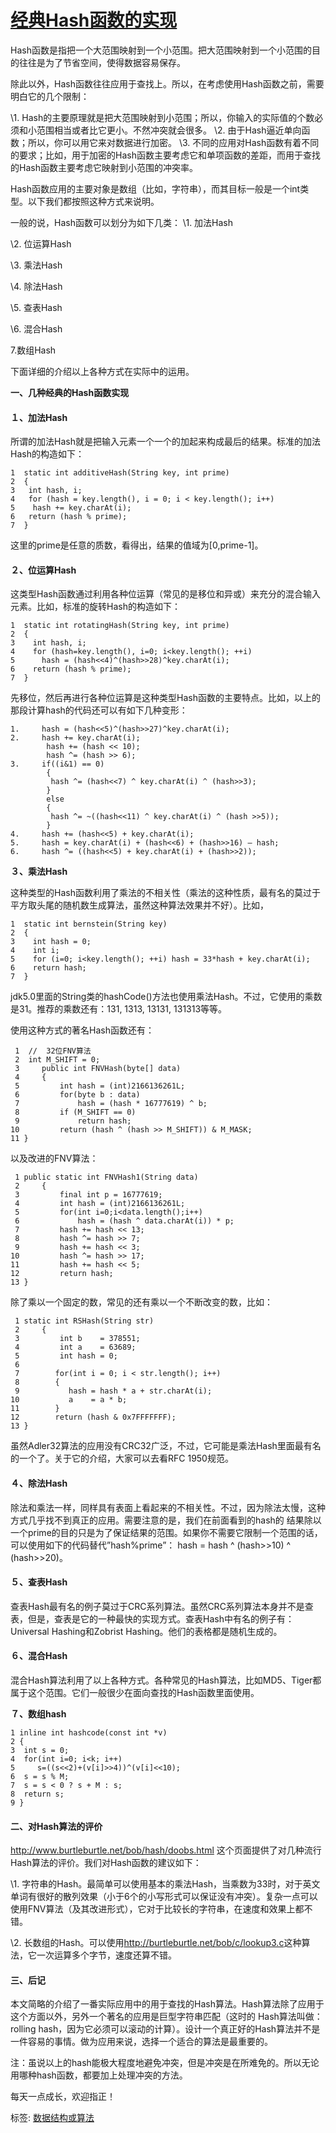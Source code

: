 # [经典Hash函数的实现](https://www.cnblogs.com/barrywxx/p/10739871.html)



Hash函数是指把一个大范围映射到一个小范围。把大范围映射到一个小范围的目的往往是为了节省空间，使得数据容易保存。

除此以外，Hash函数往往应用于查找上。所以，在考虑使用Hash函数之前，需要明白它的几个限制：

\1. Hash的主要原理就是把大范围映射到小范围；所以，你输入的实际值的个数必须和小范围相当或者比它更小。不然冲突就会很多。
\2. 由于Hash逼近单向函数；所以，你可以用它来对数据进行加密。
\3. 不同的应用对Hash函数有着不同的要求；比如，用于加密的Hash函数主要考虑它和单项函数的差距，而用于查找的Hash函数主要考虑它映射到小范围的冲突率。

Hash函数应用的主要对象是数组（比如，字符串），而其目标一般是一个int类型。以下我们都按照这种方式来说明。

一般的说，Hash函数可以划分为如下几类：
\1. 加法Hash

\2. 位运算Hash

\3. 乘法Hash

\4. 除法Hash

\5. 查表Hash

\6. 混合Hash

7.数组Hash

下面详细的介绍以上各种方式在实际中的运用。

**一、几种经典的Hash函数实现**

#### １、加法Hash

所谓的加法Hash就是把输入元素一个一个的加起来构成最后的结果。标准的加法Hash的构造如下：



```
1  static int additiveHash(String key, int prime)
2  {
3   int hash, i;
4   for (hash = key.length(), i = 0; i < key.length(); i++)
5    hash += key.charAt(i);
6   return (hash % prime);
7  }
```



 

 这里的prime是任意的质数，看得出，结果的值域为[0,prime-1]。

#### ２、位运算Hash

这类型Hash函数通过利用各种位运算（常见的是移位和异或）来充分的混合输入元素。比如，标准的旋转Hash的构造如下：



```
1  static int rotatingHash(String key, int prime)
2  {
3    int hash, i;
4    for (hash=key.length(), i=0; i<key.length(); ++i)
5      hash = (hash<<4)^(hash>>28)^key.charAt(i);
6    return (hash % prime);
7  }
```



先移位，然后再进行各种位运算是这种类型Hash函数的主要特点。比如，以上的那段计算hash的代码还可以有如下几种变形：



```
1.     hash = (hash<<5)^(hash>>27)^key.charAt(i);
2.     hash += key.charAt(i);
        hash += (hash << 10);
        hash ^= (hash >> 6);
3.     if((i&1) == 0)
        {
         hash ^= (hash<<7) ^ key.charAt(i) ^ (hash>>3);
        }
        else
        {
         hash ^= ~((hash<<11) ^ key.charAt(i) ^ (hash >>5));
        }
4.     hash += (hash<<5) + key.charAt(i);
5.     hash = key.charAt(i) + (hash<<6) + (hash>>16) – hash;
6.     hash ^= ((hash<<5) + key.charAt(i) + (hash>>2));
```



 

**３、乘法Hash**

这种类型的Hash函数利用了乘法的不相关性（乘法的这种性质，最有名的莫过于平方取头尾的随机数生成算法，虽然这种算法效果并不好）。比如，



```
1  static int bernstein(String key)
2  {
3    int hash = 0;
4    int i;
5    for (i=0; i<key.length(); ++i) hash = 33*hash + key.charAt(i);
6    return hash;
7  }
```



 

jdk5.0里面的String类的hashCode()方法也使用乘法Hash。不过，它使用的乘数是31。推荐的乘数还有：131, 1313, 13131, 131313等等。

使用这种方式的著名Hash函数还有：



```
 1  //  32位FNV算法
 2  int M_SHIFT = 0;
 3     public int FNVHash(byte[] data)
 4     {
 5         int hash = (int)2166136261L;
 6         for(byte b : data)
 7             hash = (hash * 16777619) ^ b;
 8         if (M_SHIFT == 0)
 9             return hash;
10         return (hash ^ (hash >> M_SHIFT)) & M_MASK;
11 }
```



 

以及改进的FNV算法：



```
 1 public static int FNVHash1(String data)
 2     {
 3         final int p = 16777619;
 4         int hash = (int)2166136261L;
 5         for(int i=0;i<data.length();i++)
 6             hash = (hash ^ data.charAt(i)) * p;
 7         hash += hash << 13;
 8         hash ^= hash >> 7;
 9         hash += hash << 3;
10         hash ^= hash >> 17;
11         hash += hash << 5;
12         return hash;
13 }
```



 

除了乘以一个固定的数，常见的还有乘以一个不断改变的数，比如：



```
 1 static int RSHash(String str)
 2     {
 3         int b    = 378551;
 4         int a    = 63689;
 5         int hash = 0;
 6 
 7        for(int i = 0; i < str.length(); i++)
 8        {
 9           hash = hash * a + str.charAt(i);
10           a    = a * b;
11        }
12        return (hash & 0x7FFFFFFF);
13 }
```



 

虽然Adler32算法的应用没有CRC32广泛，不过，它可能是乘法Hash里面最有名的一个了。关于它的介绍，大家可以去看RFC 1950规范。

#### ４、除法Hash

除法和乘法一样，同样具有表面上看起来的不相关性。不过，因为除法太慢，这种方式几乎找不到真正的应用。需要注意的是，我们在前面看到的hash的 结果除以一个prime的目的只是为了保证结果的范围。如果你不需要它限制一个范围的话，可以使用如下的代码替代”hash%prime”： hash = hash ^ (hash>>10) ^ (hash>>20)。

#### ５、查表Hash

查表Hash最有名的例子莫过于CRC系列算法。虽然CRC系列算法本身并不是查表，但是，查表是它的一种最快的实现方式。查表Hash中有名的例子有：Universal Hashing和Zobrist Hashing。他们的表格都是随机生成的。

#### ６、混合Hash

混合Hash算法利用了以上各种方式。各种常见的Hash算法，比如MD5、Tiger都属于这个范围。它们一般很少在面向查找的Hash函数里面使用。

**７、数组hash**



```
1 inline int hashcode(const int *v)
2 {
3  int s = 0;
4  for(int i=0; i<k; i++)
5     s=((s<<2)+(v[i]>>4))^(v[i]<<10);
6  s = s % M;
7  s = s < 0 ? s + M : s;
8  return s;
9 }
```



 

#### 二、对Hash算法的评价

<http://www.burtleburtle.net/bob/hash/doobs.html> 这个页面提供了对几种流行Hash算法的评价。我们对Hash函数的建议如下：

\1. 字符串的Hash。最简单可以使用基本的乘法Hash，当乘数为33时，对于英文单词有很好的散列效果（小于6个的小写形式可以保证没有冲突）。复杂一点可以使用FNV算法（及其改进形式），它对于比较长的字符串，在速度和效果上都不错。

\2. 长数组的Hash。可以使用<http://burtleburtle.net/bob/c/lookup3.c>这种算法，它一次运算多个字节，速度还算不错。

#### 三、后记

本文简略的介绍了一番实际应用中的用于查找的Hash算法。Hash算法除了应用于这个方面以外，另外一个著名的应用是巨型字符串匹配（这时的 Hash算法叫做：rolling hash，因为它必须可以滚动的计算）。设计一个真正好的Hash算法并不是一件容易的事情。做为应用来说，选择一个适合的算法是最重要的。

注：虽说以上的hash能极大程度地避免冲突，但是冲突是在所难免的。所以无论用哪种hash函数，都要加上处理冲突的方法。

每天一点成长，欢迎指正！



标签: [数据结构或算法](https://www.cnblogs.com/barrywxx/tag/数据结构或算法/)